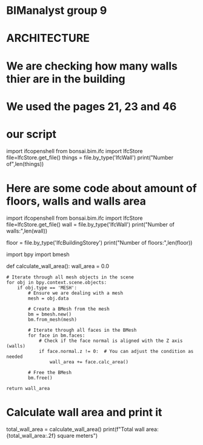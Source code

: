 # BIManalyst group 9
# ARCHITECTURE
# We are checking how many walls thier are in the building 
# We used the pages 21, 23 and 46 
# our script
import ifcopenshell
from bonsai.bim.ifc import IfcStore
file=IfcStore.get_file()
things = file.by_type('IfcWall')
print("Number of",len(things))

# Here are some code about amount of floors, walls and walls area
import ifcopenshell
from bonsai.bim.ifc import IfcStore
file=IfcStore.get_file()
wall = file.by_type('IfcWall')
print("Number of walls:",len(wall))

floor = file.by_type('IfcBuildingStorey')
print("Number of floors:",len(floor))

import bpy
import bmesh

def calculate_wall_area():
    wall_area = 0.0
    
    # Iterate through all mesh objects in the scene
    for obj in bpy.context.scene.objects:
        if obj.type == 'MESH':
            # Ensure we are dealing with a mesh
            mesh = obj.data
            
            # Create a BMesh from the mesh
            bm = bmesh.new()
            bm.from_mesh(mesh)
            
            # Iterate through all faces in the BMesh
            for face in bm.faces:
                # Check if the face normal is aligned with the Z axis (walls)
                if face.normal.z != 0:  # You can adjust the condition as needed
                    wall_area += face.calc_area()
            
            # Free the BMesh
            bm.free()
    
    return wall_area

# Calculate wall area and print it
total_wall_area = calculate_wall_area()
print(f"Total wall area: {total_wall_area:.2f} square meters")
